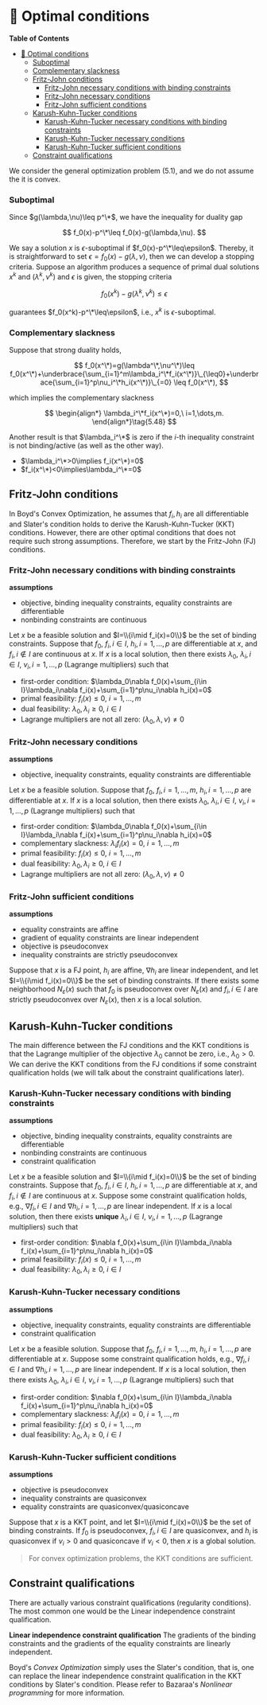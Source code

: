 # :book: Optimal conditions

**Table of Contents**
- [:book: Optimal conditions](#book-optimal-conditions)
    - [Suboptimal](#suboptimal)
    - [Complementary slackness](#complementary-slackness)
  - [Fritz-John conditions](#fritz-john-conditions)
    - [Fritz-John necessary conditions with binding constraints](#fritz-john-necessary-conditions-with-binding-constraints)
    - [Fritz-John necessary conditions](#fritz-john-necessary-conditions)
    - [Fritz-John sufficient conditions](#fritz-john-sufficient-conditions)
  - [Karush-Kuhn-Tucker conditions](#karush-kuhn-tucker-conditions)
    - [Karush-Kuhn-Tucker necessary conditions with binding constraints](#karush-kuhn-tucker-necessary-conditions-with-binding-constraints)
    - [Karush-Kuhn-Tucker necessary conditions](#karush-kuhn-tucker-necessary-conditions)
    - [Karush-Kuhn-Tucker sufficient conditions](#karush-kuhn-tucker-sufficient-conditions)
  - [Constraint qualifications](#constraint-qualifications)


We consider the general optimization problem $(5.1)$, and we do not assume the it is convex.

### Suboptimal
Since $g(\lambda,\nu)\leq p^\*$, we have the inequality for duality gap

$$
f_0(x)-p^\*\leq f_0(x)-g(\lambda,\nu).
$$

We say a solution $x$ is $\epsilon$-suboptimal if $f_0(x)-p^\*\leq\epsilon$. Thereby, it is straightforward to set $\epsilon=f_0(x)-g(\lambda,\nu)$, then we can develop a stopping criteria. Suppose an algorithm produces a sequence of primal dual solutions $x^k$ and $(\lambda^k, \nu^k)$ and $\epsilon$ is given, the stopping criteria

$$
f_0(x^k)-g(\lambda^k,\nu^k)\leq\epsilon
$$

guarantees $f_0(x^k)-p^\*\leq\epsilon$, i.e., $x^k$ is $\epsilon$-suboptimal.


### Complementary slackness
Suppose that strong duality holds, 

$$
f_0(x^\*)=g(\lambda^\*,\nu^\*)\leq f_0(x^\*)+\underbrace{\sum_{i=1}^m\lambda_i^\*f_i(x^\*)}\_{\leq0}+\underbrace{\sum_{i=1}^p\nu_i^\*h_i(x^\*)}\_{=0} \leq f_0(x^\*),
$$

which implies the complementary slackness

$$
\begin{align*}
\lambda_i^\*f_i(x^\*)=0,\ i=1,\dots,m.
\end{align*}\tag{5.48}
$$

Another result is that $\lambda_i^\*$ is zero if the $i$-th inequality constraint is not binding/active (as well as the other way).

- $\lambda_i^\*>0\implies f_i(x^\*)=0$
- $f_i(x^\*)<0\implies\lambda_i^\*=0$


## Fritz-John conditions

In Boyd's Convex Optimization, he assumes that $f_i,h_i$ are all differentiable and Slater's condition holds to derive the Karush-Kuhn-Tucker (KKT) conditions. However, there are other optimal conditions that does not require such strong assumptions. Therefore, we start by the Fritz-John (FJ) conditions.

### Fritz-John necessary conditions with binding constraints

**assumptions**
- objective, binding inequality constraints, equality constraints are differentiable
- nonbinding constraints are continuous

Let $x$ be a feasible solution and $I=\\{i\mid f_i(x)=0\\}$ be the set of binding constraints. Suppose that $f_0,\ f_i,i\in I,\ h_i,i=1,\dots,p$ are differentiable at $x$, and $f_i,i\not\in I$ are continuous at $x$. If $x$ is a local solution, then there exists $\lambda_0,\ \lambda_i,i\in I,\ \nu_i,i=1,\dots,p$ (Lagrange multipliers) such that

- first-order condition: $\lambda_0\nabla f_0(x)+\sum_{i\in I}\lambda_i\nabla f_i(x)+\sum_{i=1}^p\nu_i\nabla h_i(x)=0$
- primal feasibility: $f_i(x)\leq0,\ i=1,\dots,m$
- dual feasibility: $\lambda_0,\lambda_i\geq0,\ i\in I$
- Lagrange multipliers are not all zero: $(\lambda_0,\lambda,\nu)\neq 0$


### Fritz-John necessary conditions

**assumptions**
- objective, inequality constraints, equality constraints are differentiable

Let $x$ be a feasible solution. Suppose that $f_0,\ f_i,i=1,\dots,m,\ h_i,i=1,\dots,p$ are differentiable at $x$. If $x$ is a local solution, then there exists $\lambda_0,\ \lambda_i,i\in I,\ \nu_i,i=1,\dots,p$ (Lagrange multipliers) such that

- first-order condition: $\lambda_0\nabla f_0(x)+\sum_{i\in I}\lambda_i\nabla f_i(x)+\sum_{i=1}^p\nu_i\nabla h_i(x)=0$
- complementary slackness: $\lambda_if_i(x)=0,\ i=1,\dots,m$
- primal feasibility: $f_i(x)\leq0,\ i=1,\dots,m$
- dual feasibility: $\lambda_0,\lambda_i\geq0,\ i\in I$
- Lagrange multipliers are not all zero: $(\lambda_0,\lambda,\nu)\neq 0$
  

### Fritz-John sufficient conditions

**assumptions**
- equality constraints are affine
- gradient of equality constraints are linear independent
- objective is pseudoconvex
- inequality constraints are strictly pseudoconvex

Suppose that $x$ is a FJ point, $h_i$ are affine, $\nabla h_i$ are linear independent, and let $I=\\{i\mid f_i(x)=0\\}$ be the set of binding constraints. If there exists some neighborhood $N_\varepsilon(x)$ such that $f_0$ is pseudoconvex over $N_\varepsilon(x)$ and $f_i,i\in I$ are strictly pseudoconvex over $N_\varepsilon(x)$, then $x$ is a local solution.


## Karush-Kuhn-Tucker conditions
The main difference between the FJ conditions and the KKT conditions is that the Lagrange multiplier of the objective $\lambda_0$ cannot be zero, i.e., $\lambda_0>0$. We can derive the KKT conditions from the FJ conditions if some constraint qualification holds (we will talk about the constraint qualifications later).

### Karush-Kuhn-Tucker necessary conditions with binding constraints

**assumptions**

- objective, binding inequality constraints, equality constraints are differentiable
- nonbinding constraints are continuous
- constraint qualification

Let $x$ be a feasible solution and $I=\\{i\mid f_i(x)=0\\}$ be the set of binding constraints. Suppose that $f_0,\ f_i,i\in I,\ h_i,i=1,\dots,p$ are differentiable at $x$, and $f_i,i\not\in I$ are continuous at $x$. Suppose some constraint qualification holds, e.g., $\nabla f_i,i\in I$ and $\nabla h_i,i=1,\dots,p$ are linear independent. If $x$ is a local solution, then there exists **unique** $\lambda_i,i\in I,\ \nu_i,i=1,\dots,p$ (Lagrange multipliers) such that

- first-order condition: $\nabla f_0(x)+\sum_{i\in I}\lambda_i\nabla f_i(x)+\sum_{i=1}^p\nu_i\nabla h_i(x)=0$
- primal feasibility: $f_i(x)\leq0,\ i=1,\dots,m$
- dual feasibility: $\lambda_0,\lambda_i\geq0,\ i\in I$

### Karush-Kuhn-Tucker necessary conditions

**assumptions**
- objective, inequality constraints, equality constraints are differentiable
- constraint qualification

Let $x$ be a feasible solution. Suppose that $f_0,\ f_i,i=1,\dots,m,\ h_i,i=1,\dots,p$ are differentiable at $x$. Suppose some constraint qualification holds, e.g., $\nabla f_i,i\in I$ and $\nabla h_i,i=1,\dots,p$ are linear independent. If $x$ is a local solution, then there exists $\lambda_0,\ \lambda_i,i\in I,\ \nu_i,i=1,\dots,p$ (Lagrange multipliers) such that

- first-order condition: $\nabla f_0(x)+\sum_{i\in I}\lambda_i\nabla f_i(x)+\sum_{i=1}^p\nu_i\nabla h_i(x)=0$
- complementary slackness: $\lambda_if_i(x)=0,\ i=1,\dots,m$
- primal feasibility: $f_i(x)\leq0,\ i=1,\dots,m$
- dual feasibility: $\lambda_0,\lambda_i\geq0,\ i\in I$
  

### Karush-Kuhn-Tucker sufficient conditions

**assumptions**
- objective is pseudoconvex
- inequality constraints are quasiconvex
- equality constraints are quasiconvex/quasiconcave

Suppose that $x$ is a KKT point, and let $I=\\{i\mid f_i(x)=0\\}$ be the set of binding constraints. If $f_0$ is pseudoconvex, $f_i,i\in I$ are quasiconvex, and $h_i$ is quasiconvex if $\nu_i>0$ and quasiconcave if $\nu_i<0$, then $x$ is a global solution.

> For convex optimization problems, the KKT conditions are sufficient.

## Constraint qualifications

There are actually various constraint qualifications (regularity conditions). The most common one would be the Linear independence constraint qualification.

**Linear independence constraint qualification**
The gradients of the binding constraints and the gradients of the equality constraints are linearly independent.

Boyd's *Convex Optimization* simply uses the Slater's condition, that is, one can replace the linear independence constraint qualification in the KKT conditions by Slater's condition. Please refer to Bazaraa's *Nonlinear programming* for more information.
